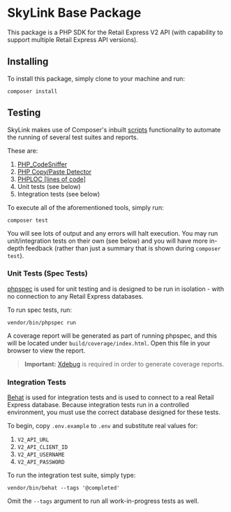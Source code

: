 # SkyLink Base Package

This package is a PHP SDK for the Retail Express V2 API (with capability to support multiple Retail Express API versions).

## Installing

To install this package, simply clone to your machine and run:

```
composer install
```

## Testing

SkyLink makes use of Composer's inbuilt [scripts](https://getcomposer.org/doc/articles/scripts.md#writing-custom-commands) functionality to automate the running of several test suites and reports.

These are:

1. [PHP_CodeSniffer](https://github.com/squizlabs/PHP_CodeSniffer)
2. [PHP Copy/Paste Detector](https://github.com/sebastianbergmann/phpcpd)
3. [PHPLOC \[lines of code\]](https://github.com/sebastianbergmann/phploc)
4. Unit tests (see below)
5. Integration tests (see below)

To execute all of the aforementioned tools, simply run:

```
composer test
```

You will see lots of output and any errors will halt execution. You may run unit/integration tests on their own (see below) and you will have more in-depth feedback (rather than just a summary that is shown during `composer test`).

### Unit Tests (Spec Tests)

[phpspec](http://www.phpspec.net/) is used for unit testing and is designed to be run in isolation - with no connection to any Retail Express databases.

To run spec tests, run:

```
vendor/bin/phpspec run
```

A coverage report will be generated as part of running phpspec, and this will be located under `build/coverage/index.html`. Open this file in your browser to view the report.

> **Important:** [Xdebug](https://xdebug.org) is required in order to generate coverage reports.

### Integration Tests

[Behat](http://behat.org/) is used for integration tests and is used to connect to a real Retail Express database. Because integration tests run in a controlled environment, you must use the correct database designed for these tests.

To begin, copy `.env.example` to `.env` and substitute real values for:

1. `V2_API_URL`
2. `V2_API_CLIENT_ID`
2. `V2_API_USERNAME`
3. `V2_API_PASSWORD`

To run the integration test suite, simply type:

```
vendor/bin/behat --tags '@completed'
```

Omit the `--tags` argument to run all work-in-progress tests as well.
